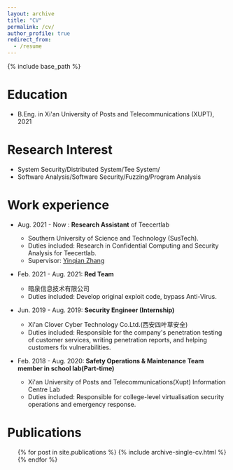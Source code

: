 ```yaml
---
layout: archive
title: "CV"
permalink: /cv/
author_profile: true
redirect_from:
  - /resume
---
```


{% include base_path %}

Education
======
* B.Eng. in Xi'an University of Posts and Telecommunications (XUPT), 2021
<!-- * Ph.D in Version Control Theory, GitHub University, 2018 (expected) -->

Research Interest
======
* System Security/Distributed System/Tee System/
* Software Analysis/Software Security/Fuzzing/Program Analysis




Work experience
======
* Aug. 2021 - Now : **Research Assistant** of Teecertlab
  * Southern University of Science and Technology (SusTech).
  * Duties included: Research in Confidential Computing and Security Analysis for Teecertlab.  
  * Supervisor: [Yinqian Zhang](https://yinqian.org/)

* Feb. 2021 - Aug. 2021: **Red Team**
  * 暗泉信息技术有限公司
  * Duties included: Develop original exploit code, bypass Anti-Virus.

* Jun. 2019 - Aug. 2019: **Security Engineer (Internship)**
  * Xi'an Clover Cyber Technology Co.Ltd.(西安四叶草安全)
  * Duties included: Responsible for the company's penetration testing of customer services, writing penetration reports, and helping customers fix vulnerabilities.

* Feb. 2018 - Aug. 2020: **Safety Operations \& Maintenance Team member in school lab(Part-time)**
  * Xi'an University of Posts and Telecommunications(Xupt) Information Centre Lab
  * Duties included: Responsible for college-level virtualisation security operations and emergency response.


<!-- CTF-Award
======
* 
* The 4th SSCTF, in Xi'an China, 2019 -->

<!-- Skills
======
* Programming: C/C++, Python, Php, Shell
* Framework: Intel PinTool, Angr, OpenEnclav SDK
* Others: Linux, Reverse engineering Knowlegde , OWASP TOP 10 Vulnerability -->

Publications
======
  <ul>{% for post in site.publications %}
    {% include archive-single-cv.html %}
  {% endfor %}</ul>
  
<!-- Talks
======
  <ul>{% for post in site.talks %}
    {% include archive-single-talk-cv.html %}
  {% endfor %}</ul> -->
  
<!-- Teaching
======
  <ul>{% for post in site.teaching %}
    {% include archive-single-cv.html %}
  {% endfor %}</ul> -->
  
<!-- Service and leadership
======
* Currently signed in to 43 different slack teams -->
